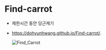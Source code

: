 # Find-carrot

- 제한시간 동안 당근캐기
- https://dohyunhwang.github.io/Find-carrot/.
  <br>

  ![Find_Carrot](https://user-images.githubusercontent.com/68048248/108492180-301b3280-72e8-11eb-85a1-388db32cac75.gif '당근을 캐자~!')
